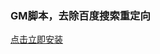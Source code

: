 ### GM脚本，去除百度搜索重定向

[点击立即安装](https://github.com/axetroy/bd-fuck/raw/master/dist/bd_fuck.min.user.js)